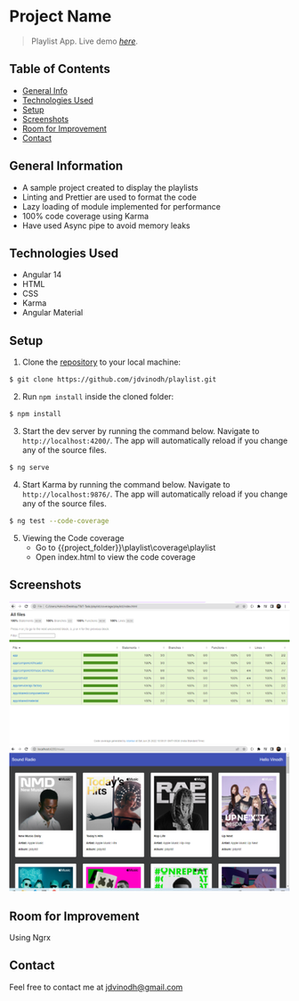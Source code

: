 # Project Name
> Playlist App.
> Live demo [_here_](https://new-playlist-app.web.app/music).


## Table of Contents
* [General Info](#general-information)
* [Technologies Used](#technologies-used)
* [Setup](#setup)
* [Screenshots](#screenshots)
* [Room for Improvement](#room-for-improvement)
* [Contact](#contact)


## General Information
- A sample project created to display the playlists
- Linting and Prettier are used to format the code
- Lazy loading of module implemented for performance
- 100% code coverage using Karma
- Have used Async pipe to avoid memory leaks


## Technologies Used
- Angular 14
- HTML
- CSS
- Karma
- Angular Material


## Setup
1. Clone the [repository](https://github.com/jdvinodh/playlist.git) to your local machine:
```bash
$ git clone https://github.com/jdvinodh/playlist.git
```

2. Run `npm install` inside the cloned folder:
```bash
$ npm install
```

3. Start the dev server by running the command below. Navigate to `http://localhost:4200/`. The app will automatically reload if you change any of the source files.
```bash
$ ng serve
```

4. Start Karma by running the command below. Navigate to `http://localhost:9876/`. The app will automatically reload if you change any of the source files.
```bash
$ ng test --code-coverage
```
5. Viewing the Code coverage
    - Go to {{project_folder}}\playlist\coverage\playlist
    - Open index.html to view the code coverage 


## Screenshots
![Code Coverage screenshot](./screenshots/code-coverage.PNG)
![Application Screenshot](./screenshots/application.PNG)


## Room for Improvement
Using Ngrx


## Contact
Feel free to contact me at jdvinodh@gmail.com
